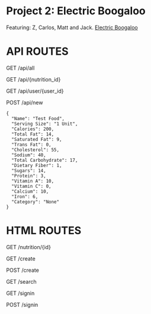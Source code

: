 # Project 2: Electric Boogaloo
Featuring: Z, Carlos, Matt and Jack.
[Electric Boogaloo](https://electricboogaloo.herokuapp.com/)

# API ROUTES
GET /api/all

GET /api/{nutrition_id}

GET /api/user/{user_id}

POST /api/new
```
{
  "Name": "Test Food",
  "Serving Size": "1 Unit",
  "Calories": 200,
  "Total Fat": 14,
  "Saturated Fat": 9,
  "Trans Fat": 0,
  "Cholesterol": 55,
  "Sodium": 40,
  "Total Carbohydrate": 17,
  "Dietary Fiber": 1,
  "Sugars": 14,
  "Protein": 3,
  "Vitamin A": 10,
  "Vitamin C": 0,
  "Calcium": 10,
  "Iron": 6,
  "Category": "None"
}
```

# HTML ROUTES
GET /nutrition/{id}

GET /create

POST /create

GET /search

GET /signin

POST /signin

